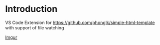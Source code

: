 # Introduction

VS Code Extension for https://github.com/phonglk/simple-html-template with support of file watching

[Imgur](http://i.imgur.com/9aPfRGb.gifv)